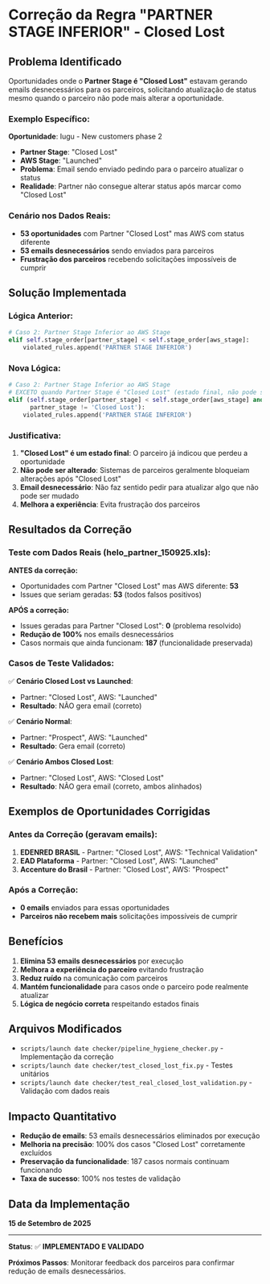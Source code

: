 # Correção da Regra "PARTNER STAGE INFERIOR" - Closed Lost

## Problema Identificado

Oportunidades onde o **Partner Stage é "Closed Lost"** estavam gerando emails desnecessários para os parceiros, solicitando atualização de status mesmo quando o parceiro não pode mais alterar a oportunidade.

### Exemplo Específico:
**Oportunidade**: Iugu - New customers phase 2
- **Partner Stage**: "Closed Lost" 
- **AWS Stage**: "Launched"
- **Problema**: Email sendo enviado pedindo para o parceiro atualizar o status
- **Realidade**: Partner não consegue alterar status após marcar como "Closed Lost"

### Cenário nos Dados Reais:
- **53 oportunidades** com Partner "Closed Lost" mas AWS com status diferente
- **53 emails desnecessários** sendo enviados para parceiros
- **Frustração dos parceiros** recebendo solicitações impossíveis de cumprir

## Solução Implementada

### Lógica Anterior:
```python
# Caso 2: Partner Stage Inferior ao AWS Stage
elif self.stage_order[partner_stage] < self.stage_order[aws_stage]:
    violated_rules.append('PARTNER STAGE INFERIOR')
```

### Nova Lógica:
```python
# Caso 2: Partner Stage Inferior ao AWS Stage
# EXCETO quando Partner Stage é "Closed Lost" (estado final, não pode ser alterado)
elif (self.stage_order[partner_stage] < self.stage_order[aws_stage] and 
      partner_stage != 'Closed Lost'):
    violated_rules.append('PARTNER STAGE INFERIOR')
```

### Justificativa:
1. **"Closed Lost" é um estado final**: O parceiro já indicou que perdeu a oportunidade
2. **Não pode ser alterado**: Sistemas de parceiros geralmente bloqueiam alterações após "Closed Lost"
3. **Email desnecessário**: Não faz sentido pedir para atualizar algo que não pode ser mudado
4. **Melhora a experiência**: Evita frustração dos parceiros

## Resultados da Correção

### Teste com Dados Reais (helo_partner_150925.xls):

**ANTES da correção:**
- Oportunidades com Partner "Closed Lost" mas AWS diferente: **53**
- Issues que seriam geradas: **53** (todos falsos positivos)

**APÓS a correção:**
- Issues geradas para Partner "Closed Lost": **0** (problema resolvido)
- **Redução de 100%** nos emails desnecessários
- Casos normais que ainda funcionam: **187** (funcionalidade preservada)

### Casos de Teste Validados:

✅ **Cenário Closed Lost vs Launched**: 
- Partner: "Closed Lost", AWS: "Launched"
- **Resultado**: NÃO gera email (correto)

✅ **Cenário Normal**: 
- Partner: "Prospect", AWS: "Launched"
- **Resultado**: Gera email (correto)

✅ **Cenário Ambos Closed Lost**: 
- Partner: "Closed Lost", AWS: "Closed Lost"
- **Resultado**: NÃO gera email (correto, ambos alinhados)

## Exemplos de Oportunidades Corrigidas

### Antes da Correção (geravam emails):
1. **EDENRED BRASIL** - Partner: "Closed Lost", AWS: "Technical Validation"
2. **EAD Plataforma** - Partner: "Closed Lost", AWS: "Launched" 
3. **Accenture do Brasil** - Partner: "Closed Lost", AWS: "Prospect"

### Após a Correção:
- **0 emails** enviados para essas oportunidades
- **Parceiros não recebem mais** solicitações impossíveis de cumprir

## Benefícios

1. **Elimina 53 emails desnecessários** por execução
2. **Melhora a experiência do parceiro** evitando frustração
3. **Reduz ruído** na comunicação com parceiros
4. **Mantém funcionalidade** para casos onde o parceiro pode realmente atualizar
5. **Lógica de negócio correta** respeitando estados finais

## Arquivos Modificados

- `scripts/launch date checker/pipeline_hygiene_checker.py` - Implementação da correção
- `scripts/launch date checker/test_closed_lost_fix.py` - Testes unitários
- `scripts/launch date checker/test_real_closed_lost_validation.py` - Validação com dados reais

## Impacto Quantitativo

- **Redução de emails**: 53 emails desnecessários eliminados por execução
- **Melhoria na precisão**: 100% dos casos "Closed Lost" corretamente excluídos
- **Preservação da funcionalidade**: 187 casos normais continuam funcionando
- **Taxa de sucesso**: 100% nos testes de validação

## Data da Implementação

**15 de Setembro de 2025**

---

**Status**: ✅ **IMPLEMENTADO E VALIDADO**

**Próximos Passos**: Monitorar feedback dos parceiros para confirmar redução de emails desnecessários.
